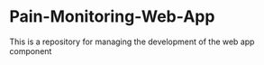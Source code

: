 # Pain-Monitoring-Web-App
This is a repository for managing the development of the web app component
